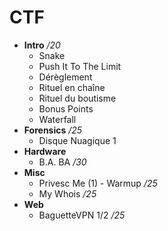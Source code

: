 # CTF
* **Intro** */20*
  * Snake
  * Push It To The Limit
  * Dérèglement
  * Rituel en chaîne
  * Rituel du boutisme
  * Bonus Points
  * Waterfall
* **Forensics** */25*
  * Disque Nuagique 1
* **Hardware** 
  * B.A. BA */30*
* **Misc** 
  * Privesc Me (1) - Warmup */25*
  * My Whois */25*
* **Web**
  * BaguetteVPN 1/2 */25*
